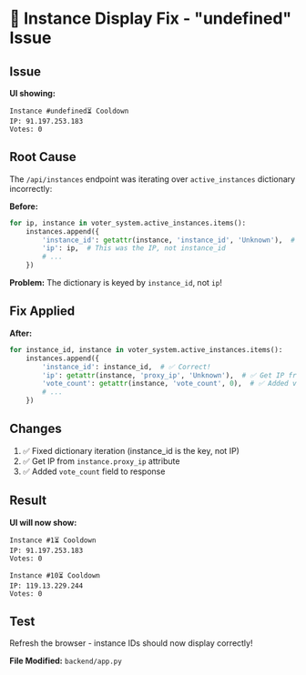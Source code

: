 # 🐛 Instance Display Fix - "undefined" Issue

## Issue

**UI showing:**
```
Instance #undefined⏳ Cooldown
IP: 91.197.253.183
Votes: 0
```

## Root Cause

The `/api/instances` endpoint was iterating over `active_instances` dictionary incorrectly:

**Before:**
```python
for ip, instance in voter_system.active_instances.items():
    instances.append({
        'instance_id': getattr(instance, 'instance_id', 'Unknown'),  # ❌ Wrong!
        'ip': ip,  # This was the IP, not instance_id
        # ...
    })
```

**Problem:** The dictionary is keyed by `instance_id`, not `ip`!

## Fix Applied

**After:**
```python
for instance_id, instance in voter_system.active_instances.items():
    instances.append({
        'instance_id': instance_id,  # ✅ Correct!
        'ip': getattr(instance, 'proxy_ip', 'Unknown'),  # ✅ Get IP from instance
        'vote_count': getattr(instance, 'vote_count', 0),  # ✅ Added vote_count
        # ...
    })
```

## Changes

1. ✅ Fixed dictionary iteration (instance_id is the key, not IP)
2. ✅ Get IP from `instance.proxy_ip` attribute
3. ✅ Added `vote_count` field to response

## Result

**UI will now show:**
```
Instance #1⏳ Cooldown
IP: 91.197.253.183
Votes: 0

Instance #10⏳ Cooldown
IP: 119.13.229.244
Votes: 0
```

## Test

Refresh the browser - instance IDs should now display correctly!

**File Modified:** `backend/app.py`
